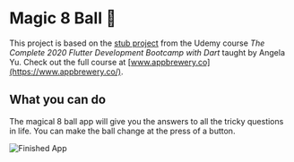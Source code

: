 # Magic 8 Ball 🎱

This project is based on the [stub project](https://github.com/londonappbrewery/magic-8-ball-flutter) from the Udemy course *The Complete 2020 Flutter Development Bootcamp with Dart* taught by Angela Yu. Check out the full course at [www.appbrewery.co](https://www.appbrewery.co/).

## What you can do

The magical 8 ball app will give you the answers to all the tricky questions in life. You can make the ball change at the press of a button. 

![Finished App](https://github.com/londonappbrewery/Images/blob/master/8-ball-flutter-gif.gif)